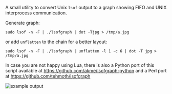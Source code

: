 
A small utility to convert Unix `lsof` output to a graph showing FIFO and UNIX interprocess communication.

Generate graph:

````shell
sudo lsof -n -F | ./lsofgraph | dot -Tjpg > /tmp/a.jpg
````

or add `unflatten` to the chain for a better layout:

````shell
sudo lsof -n -F | ./lsofgraph | unflatten -l 1 -c 6 | dot -T jpg > /tmp/a.jpg
````

In case you are not happy using Lua, there is also a Python port of this script available at
https://github.com/akme/lsofgraph-python and a Perl port at https://github.com/tehmoth/lsofgraph

![example output](/example.jpg)



